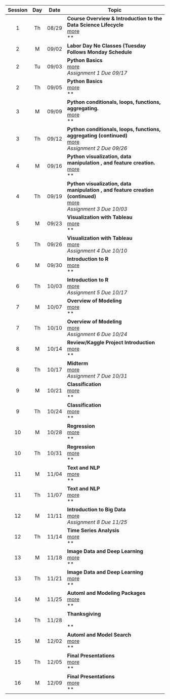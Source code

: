 |  Session  |  Day  |  Date  |  Topic  |
|  :-----:  |  :-----:  |  :-----:  |  -------------------------------------------------  |
|  1  |  Th  |  08/29  |  **Course  Overview  &  Introduction  to  the  Data  Science  Lifecycle**  <br>  [more](/mgmt6560-sp19/sessions/session1/)  <br>  **  <br>  |  
|  2  |  M  |  09/02  |  **Labor  Day  No  Classes  (Tuesday  Follows  Monday  Schedule**  <br>    |  
|  2  |  Tu  |  09/03  |  **Python  Basics**  <br>  [more](/mgmt6560-sp19/sessions/session2/)  <br>  *Assignment  1  Due  09/17*  <br>  |  
|  2  |  Th  |  09/05  |  **Python  Basics**  <br>  [more](/mgmt6560-sp19/sessions/session3/)  <br>  **  <br>  |  
|  3  |  M  |  09/09  |  **Python  conditionals,  loops,  functions,  aggregating.**  <br>  [more](/mgmt6560-sp19/sessions/session4/)  <br>  **  <br>  |  
|  3  |  Th  |  09/12  |  **Python  conditionals,  loops,  functions,  aggregating  (continued)**  <br>  [more](/mgmt6560-sp19/sessions/session5/)  <br>  *Assignment  2  Due  09/26*  <br>  |  
|  4  |  M  |  09/16  |  **Python  visualization,  data  manipulation  ,  and  feature  creation.**  <br>  [more](/mgmt6560-sp19/sessions/session6/)  <br>  **  <br>  |  
|  4  |  Th  |  09/19  |  **Python  visualization,  data  manipulation  ,  and  feature  creation  (continued)**  <br>  [more](/mgmt6560-sp19/sessions/session7/)  <br>  *Assignment  3  Due  10/03*  <br>  |  
|  5  |  M  |  09/23  |  **Visualization  with  Tableau**  <br>  [more](/mgmt6560-sp19/sessions/session8/)  <br>  **  <br>  |  
|  5  |  Th  |  09/26  |  **Visualization  with  Tableau**  <br>  [more](/mgmt6560-sp19/sessions/session9/)  <br>  *Assignment  4  Due  10/10*  <br>  |  
|  6  |  M  |  09/30  |  **Introduction  to  R**  <br>  [more](/mgmt6560-sp19/sessions/session10/)  <br>  **  <br>  |  
|  6  |  Th  |  10/03  |  **Introduction  to  R**  <br>  [more](/mgmt6560-sp19/sessions/session11/)  <br>  *Assignment  5  Due  10/17*  <br>  |  
|  7  |  M  |  10/07  |  **Overview  of  Modeling**  <br>  [more](/mgmt6560-sp19/sessions/session12/)  <br>  **  <br>  |  
|  7  |  Th  |  10/10  |  **Overview  of  Modeling**  <br>  [more](/mgmt6560-sp19/sessions/session13/)  <br>  *Assignment  6  Due  10/24*  <br>  |  
|  8  |  M  |  10/14  |  **Review/Kaggle  Project  Introduction**  <br>  [more](/mgmt6560-sp19/sessions/session14/)  <br>  **  <br>  |  
|  8  |  Th  |  10/17  |  **Midterm**  <br>  [more](/mgmt6560-sp19/sessions/session15/)  <br>  *Assignment  7  Due  10/31*  <br>  |  
|  9  |  M  |  10/21  |  **Classification**  <br>  [more](/mgmt6560-sp19/sessions/session16/)  <br>  **  <br>  |  
|  9  |  Th  |  10/24  |  **Classification**  <br>  [more](/mgmt6560-sp19/sessions/session17/)  <br>  **  <br>  |  
|  10  |  M  |  10/28  |  **Regression**  <br>  [more](/mgmt6560-sp19/sessions/session18/)  <br>  **  <br>  |  
|  10  |  Th  |  10/31  |  **Regression**  <br>  [more](/mgmt6560-sp19/sessions/session19/)  <br>  **  <br>  |  
|  11  |  M  |  11/04  |  **Text  and  NLP**  <br>  [more](/mgmt6560-sp19/sessions/session20/)  <br>  **  <br>  |  
|  11  |  Th  |  11/07  |  **Text  and  NLP**  <br>  [more](/mgmt6560-sp19/sessions/session21/)  <br>  **  <br>  |  
|  12  |  M  |  11/11  |  **Introduction  to  Big  Data**  <br>  [more](/mgmt6560-sp19/sessions/session22/)  <br>  *Assignment  8  Due  11/25*  <br>  |  
|  12  |  Th  |  11/14  |  **Time  Series  Analysis**  <br>  [more](/mgmt6560-sp19/sessions/session23/)  <br>  **  <br>  |  
|  13  |  M  |  11/18  |  **Image  Data  and  Deep  Learning**  <br>  [more](/mgmt6560-sp19/sessions/session24/)  <br>  **  <br>  |  
|  13  |  Th  |  11/21  |  **Image  Data  and  Deep  Learning**  <br>  [more](/mgmt6560-sp19/sessions/session25/)  <br>  **  <br>  |  
|  14  |  M  |  11/25  |  **Automl  and  Modeling  Packages**  <br>  [more](/mgmt6560-sp19/sessions/session26/)  <br>  **  <br>  |  
|  14  |  Th  |  11/28  |  **Thanksgiving**  <br>    <br>  **  <br>  |  
|  15  |  M  |  12/02  |  **Automl  and  Model  Search**  <br>  [more](/mgmt6560-sp19/sessions/session27/)  <br>  **  <br>  |  
|  15  |  Th  |  12/05  |  **Final  Presentations**  <br>  [more](/mgmt6560-sp19/sessions/session28/)  <br>  **  <br>  |  
|  16  |  M  |  12/09  |  **Final  Presentations**  <br>  [more](/mgmt6560-sp19/sessions/session29/)  <br>  **  <br>  |  
